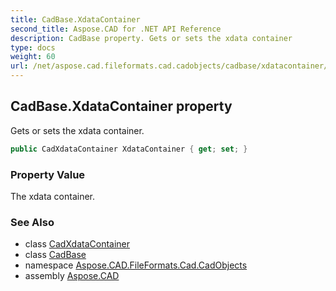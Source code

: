 ```yaml
---
title: CadBase.XdataContainer
second_title: Aspose.CAD for .NET API Reference
description: CadBase property. Gets or sets the xdata container
type: docs
weight: 60
url: /net/aspose.cad.fileformats.cad.cadobjects/cadbase/xdatacontainer/
---
```

## CadBase.XdataContainer property

Gets or sets the xdata container.

```csharp
public CadXdataContainer XdataContainer { get; set; }
```

### Property Value

The xdata container.

### See Also

* class [CadXdataContainer](../../cadxdatacontainer/)
* class [CadBase](../)
* namespace [Aspose.CAD.FileFormats.Cad.CadObjects](../../cadbase/)
* assembly [Aspose.CAD](../../../)


